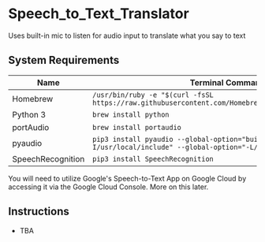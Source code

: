 # Speech_to_Text_Translator
Uses built-in mic to listen for audio input to translate what you say to text

## System Requirements
Name       | Terminal Command
---        | ---
Homebrew   | `/usr/bin/ruby -e "$(curl -fsSL https://raw.githubusercontent.com/Homebrew/install/master/install)"`
Python 3  | `brew install python`
portAudio | `brew install portaudio`
pyaudio   | `pip3 install pyaudio --global-option="build_ext" --global-option="-I/usr/local/include" --global-option="-L/usr/local/lib"`
SpeechRecognition | `pip3 install SpeechRecognition`

You will need to utilize Google's Speech-to-Text App on Google Cloud by accessing
it via the Google Cloud Console. More on this later. 

## Instructions
- TBA
